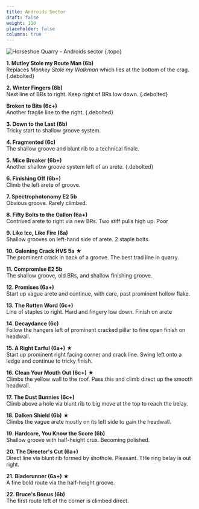 ```yaml
---
title: Androids Sector
draft: false
weight: 110
placeholder: false
columns: true
---
```


![Horseshoe Quarry - Androids sector](/img/peak/stoney/Galening-1.jpg)
{.topo}

**1. Mutley Stole my Route Man (6b)**  
Replaces *Monkey Stole my Walkman* which lies at the bottom of the crag.
{.debolted}

**2. Winter Fingers (6b)**  
Next line of BRs to right. Keep right of BRs low down.
{.debolted}

**Broken to Bits (6c+)**  
Another fragile line to the right.
{.debolted}

**3. Down to the Last (6b)**  
Tricky start to shallow groove system.

**4. Fragmented (6c)**  
The shallow groove and blunt rib to a technical finale.

**5. Mice Breaker (6b+)**  
Another shallow groove system left of an arete.
{.debolted}

**6. Finishing Off (6b+)**  
Climb the left arete of groove.

**7. Spectrophotonomy E2 5b**  
Obvious groove. Rarely climbed.

**8. Fifty Bolts to the Gallon (6a+)**  
Contrived arete to right via new BRs. Two stiff pulls high up. Poor

**9. Like Ice, Like Fire (6a)**  
Shallow grooves on left-hand side of arete. 2 staple bolts.

**10. Galening Crack HVS 5a** &starf;  
The prominent crack in back of a groove. The best trad line in quarry.

**11. Compromise E2 5b**  
The shallow groove, old BRs, and shallow finishing groove.

**12. Promises (6a+)**  
Start up vague arete and continue, with care, past prominent hollow flake.

**13. The Rotten Word (6c+)**  
Line of staples to right. Hard and fingery low down. Finish on arete

**14. Decaydance (6c)**  
Follow the hangers left of prominent cracked pillar to fine open finish on headwall.

**15. A Right Earful (6a+)** &starf;   
Start up prominent right facing corner and crack line. Swing left onto a ledge and continue to tricky finish.

**16. Clean Your Mouth Out (6c+)** &starf;  
Climbs the yellow wall to the roof. Pass this and climb direct up the smooth headwall.

**17. The Dust Bunnies (6c+)**  
Climb above a hole via blunt rib to big move at the top to reach the belay.

**18. Dalken Shield (6b)** &starf;  
Climbs the vague arete mostly on its left side to gain the headwall.

**19. Hardcore, You Know the Score (6b)**  
Shallow groove with half-height crux. Becoming polished.

**20. The Director's Cut (6a+)**  
Direct line via blunt rib formed by shothole. Pleasant. THe ring belay is out right.

**21. Bladerunner (6a+)** &starf;  
A fine bold route via the half-height groove.

**22. Bruce's Bonus (6b)**  
The first route left of the corner is climbed direct.